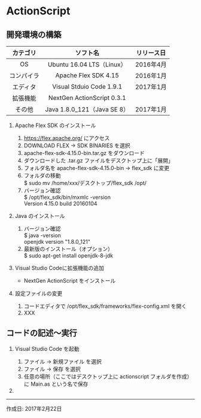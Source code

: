 # ActionScript

## 開発環境の構築

|カテゴリ|ソフト名|リリース日|
|:--:|:--:|:--:|
|OS|Ubuntu 16.04 LTS（Linux）|2016年4月|
|コンパイラ|Apache Flex SDK 4.15|2016年1月|
|エディタ|Visual Stduio Code 1.9.1|2017年1月|
|拡張機能|NextGen ActionScript 0.3.1||
|その他|Java 1.8.0_121（Java SE 8）|2017年1月|

1. Apache Flex SDK のインストール  
    1. https://flex.apache.org/ にアクセス
    1. DOWNLOAD FLEX → SDK BINARIES を選択
    1. apache-flex-sdk-4.15.0-bin.tar.gz をダウンロード
    1. ダウンロードした .tar.gz ファイルをデスクトップ上に「展開」
    1. フォルダ名を apache-flex-sdk-4.15.0-bin → flex_sdk に変更
    1. フォルダの移動  
    $ sudo mv /home/xxx/デスクトップ/flex_sdk /opt/
    1. バージョン確認  
    $ /opt/flex_sdk/bin/mxmlc -version  
    Version 4.15.0 build 20160104

1. Java のインストール
    1. バージョン確認  
    $ java -version  
    openjdk version "1.8.0_121"
    1. 最新版のインストール（オプション）  
    $ sudo apt-get install openjdk-8-jdk

1. Visual Studio Codeに拡張機能の追加
    * NextGen ActionScript をインストール

1. 設定ファイルの変更
    1. コードエディタで /opt/flex_sdk/frameworks/flex-config.xml を開く
    1. XXX 

## コードの記述〜実行

1. Visual Studio Code を起動
    1. ファイル → 新規ファイル を選択
    1. ファイル → 保存 を選択
    1. 任意の場所（ここではデスクトップ上に actionscript フォルダを作成）に Main.as という名で保存

1. 

***
作成日: 2017年2月22日